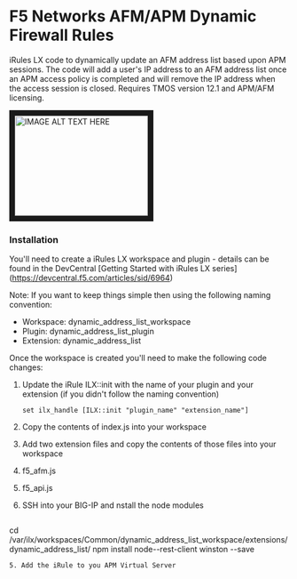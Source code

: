 # F5 Networks AFM/APM Dynamic Firewall Rules

iRules LX code to dynamically update an AFM address list based upon APM sessions.  The code will add a user's IP address to an AFM address list once an APM access policy is completed and will remove the IP address when the access session is closed. Requires TMOS version 12.1 and APM/AFM licensing.

<a href="http://www.youtube.com/watch?feature=player_embedded&v=Wh_gINQLqQw
" target="_blank"><img src="http://img.youtube.com/vi/Wh_gINQLqQw/0.jpg" 
alt="IMAGE ALT TEXT HERE" width="240" height="180" border="10" /></a>

### Installation 
You'll need to create a iRules LX workspace and plugin - details can be found in the DevCentral [Getting Started with iRules LX series] (https://devcentral.f5.com/articles/sid/6964)

Note: If you want to keep things simple then using the following naming convention:

* Workspace: dynamic_address_list_workspace
* Plugin: dynamic_address_list_plugin
* Extension: dynamic_address_list

Once the workspace is created you'll need to make the following code changes:

1. Update the iRule ILX::init with the name of your plugin and your extension (if you didn't follow the naming convention)

   ```set ilx_handle [ILX::init "plugin_name" "extension_name"]```

2. Copy the contents of index.js into your workspace
3. Add two extension files and copy the contents of those files into your workspace
  1. f5_afm.js
  2. f5_api.js
4. SSH into your BIG-IP and nstall the node modules 

   ```
cd /var/ilx/workspaces/Common/dynamic_address_list_workspace/extensions/dynamic_address_list/
npm install node--rest-client winston --save
```
5. Add the iRule to you APM Virtual Server
